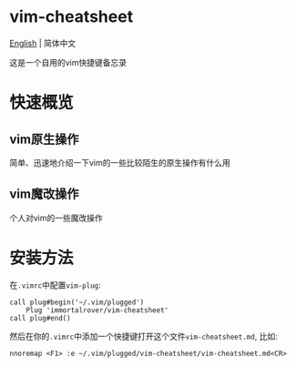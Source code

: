 # vim-cheatsheet
[English](./README.md) | 简体中文

这是一个自用的vim快捷键备忘录

# 快速概览

## vim原生操作

简单、迅速地介绍一下vim的一些比较陌生的原生操作有什么用

## vim魔改操作

个人对vim的一些魔改操作

# 安装方法

在`.vimrc`中配置`vim-plug`:
```vim
call plug#begin('~/.vim/plugged')
    Plug 'immortalrover/vim-cheatsheet'
call plug#end()
```

然后在你的`.vimrc`中添加一个快捷键打开这个文件`vim-cheatsheet.md`, 比如:
```vim
nnoremap <F1> :e ~/.vim/plugged/vim-cheatsheet/vim-cheatsheet.md<CR>
```
